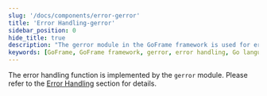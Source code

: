 ```yaml
---
slug: '/docs/components/error-gerror'
title: 'Error Handling-gerror'
sidebar_position: 0
hide_title: true
description: "The gerror module in the GoFrame framework is used for error handling. As a core component of GoFrame, the gerror module provides a unified error handling mechanism that improves code readability and maintainability, suitable for software development in the Go language."
keywords: [GoFrame, GoFrame framework, gerror, error handling, Go language, programming, software development, code readability, code maintenance, core component]
---
```


The error handling function is implemented by the `gerror` module. Please refer to the [Error Handling](../../核心组件/错误处理/错误处理.md) section for details.